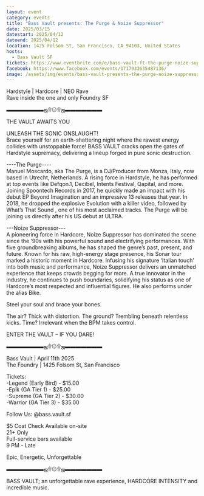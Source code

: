 ```yaml
---
layout: event
category: events
title: "Bass Vault presents: The Purge & Noize Suppressor"
date: 2025/03/15
datestart: 2025/04/12
dateend: 2025/04/12
location: 1425 Folsom St, San Francisco, CA 94103, United States
hosts:
  - Bass Vault SF
tickets: https://www.eventbrite.com/e/bass-vault-ft-the-purge-noize-suppressor-tickets-1256003784129
facebook: https://www.facebook.com/events/1717933635487136/
image: /assets/img/events/bass-vault-presents-the-purge-noize-suppressor.jpg
---
```


Hardstyle | Hardcore | NEO Rave  
Rave inside the one and only Foundry SF

▬▬▬▬▬▬▬ஜ۩۞۩ஜ▬▬▬▬▬▬▬

THE VAULT AWAITS YOU

UNLEASH THE SONIC ONSLAUGHT!  
Brace yourself for an earth-shattering night where the rawest energy collides with unstoppable force! BASS VAULT cracks open the gates of Hardstyle supremacy, delivering a lineup forged in pure sonic destruction.

\----The Purge----  
Manuel Moscardo, aka The Purge, is a DJ/Producer from Monza, Italy, now based in Utrecht, Netherlands. A rising force in Hardstyle, he has performed at top events like Defqon.1, Decibel, Intents Festival, Qapital, and more. Joining Spoontech Records in 2017, he quickly made an impact with his debut EP Beyond Imagination and an impressive 13 releases that year. In 2018, he dropped the explosive Evolution with a killer video, followed by What’s That Sound , one of his most acclaimed tracks. The Purge will be joining us directly after his US debut at ULTRA.

\---Noize Suppressor---  
A pioneering force in Hardcore, Noize Suppressor has dominated the scene since the ‘90s with his powerful sound and electrifying performances. With five groundbreaking albums, he has shaped the genre’s past, present, and future. Known for his raw, high-energy stage presence, his Sonar tour marked a historic moment in Hardcore. Infusing his signature ‘Italian touch’ into both music and performance, Noize Suppressor delivers an unmatched experience that keeps crowds begging for more. A true innovator in the industry, he continues to push boundaries, solidifying his status as one of Hardcore’s most respected and influential figures. He also performs under the alias Bike.

Steel your soul and brace your bones.

The air? Thick with distortion. The ground? Trembling beneath relentless kicks. Time? Irrelevant when the BPM takes control.

ENTER THE VAULT – IF YOU DARE!

▬▬▬▬▬▬▬ஜ۩۞۩ஜ▬▬▬▬▬▬▬

Bass Vault | April 11th 2025  
The Foundry | 1425 Folsom St, San Francisco

Tickets:  
\-Legend (Early Bird) - $15.00  
\-Epik (GA Tier 1) - $25.00  
\-Supreme (GA Tier 2) - $30.00  
\-Warrior (GA Tier 3) - $35.00

Follow Us: @bass.vault.sf

$5 Coat Check Available on-site  
21+ Only  
Full-service bars available  
9 PM - Late

Epic, Energetic, Unforgettable

▬▬▬▬▬▬▬ஜ۩۞۩ஜ▬▬▬▬▬▬▬

BASS VAULT; an unforgettable rave experience, HARDCORE INTENSITY and incredible music.

